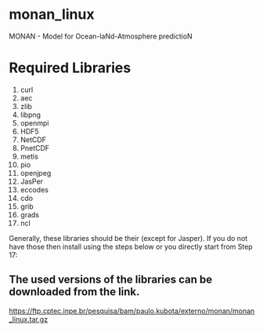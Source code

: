# monan_linux
MONAN - Model for Ocean-laNd-Atmosphere predictioN

# Required Libraries
1. curl
2. aec  
3. zlib
4. libpng
5. openmpi
6. HDF5
7. NetCDF
8. PnetCDF
9. metis
10. pio
11. openjpeg
12. JasPer
13. eccodes
14. cdo
15. grib
16. grads
17. ncl    

Generally, these libraries should be their (except for Jasper). If you do not have those then install using the steps below or you directly start from Step 17:

## The used versions of the libraries can be downloaded from the link.

https://ftp.cptec.inpe.br/pesquisa/bam/paulo.kubota/externo/monan/monan_linux.tar.gz
